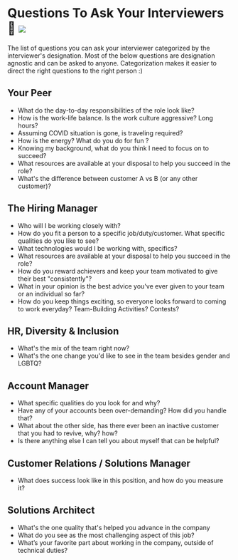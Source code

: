 # Questions To Ask Your Interviewers :chicken: <img src="https://poa5qzspd7.execute-api.us-east-1.amazonaws.com/live/hypercounterimage/8f27d4a61b7c44f58658e41dd7d8597a/counter.png" />
The list of questions you can ask your interviewer categorized by the interviewer's designation. Most of the below questions are designation agnostic and can be asked to anyone. Categorization makes it easier to direct the right questions to the right person :)

## Your Peer
* What do the day-to-day responsibilities of the role look like?
* How is the work-life balance. Is the work culture aggressive? Long hours?
* Assuming COVID situation is gone, is traveling required?
* How is the energy? What do you do for fun ?
* Knowing my background, what do you think I need to focus on to succeed?
* What resources are available at your disposal to help you succeed in the role?
* What's the difference between customer A vs B (or any other customer)?

## The Hiring Manager
* Who will I be working closely with?
* How do you fit a person to a specific job/duty/customer. What specific qualities do you like to see?
* What technologies would I be working with, specifics?
* What resources are available at your disposal to help you succeed in the role?
* How do you reward achievers and keep your team motivated to give their best "consistently"?
* What in your opinion is the best advice you've ever given to your team or an individual so far?
* How do you keep things exciting, so everyone looks forward to coming to work everyday? Team-Building Activities? Contests?

## HR, Diversity & Inclusion
* What's the mix of the team right now?
* What's the one change you'd like to see in the team besides gender and LGBTQ?

## Account Manager
* What specific qualities do you look for and why?
* Have any of your accounts been over-demanding? How did you handle that?
* What about the other side, has there ever been an inactive customer that you had to revive, why? how?
* Is there anything else I can tell you about myself that can be helpful?

## Customer Relations / Solutions Manager
* What does success look like in this position, and how do you measure it?

## Solutions Architect
* What's the one quality that's helped you advance in the company
* What do you see as the most challenging aspect of this job?
* What’s your favorite part about working in the company, outside of technical duties?
